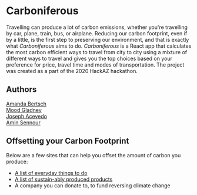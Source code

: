 # Carboniferous

Travelling can produce a lot of carbon emissions, whether you're travelling by car, plane, train, bus, or airplane. Reducing our carbon footprint, even if by a little, is the first step to preserving our environment, and that is exactly what *Carboniferous* aims to do.  *Carboniferous* is a React app that calculates the most carbon efficient ways to travel from city to city using a mixture of different ways to travel and gives you the top choices based on your preference for price, travel time and modes of transportation. The project was created as a part of the 2020 HackAZ hackathon.


## Authors
[Amanda Bertsch](https://github.com/abertsch72) \
[Mood Gladney](https://github.com/Themood) \
[Joseph Acevedo](https://github.com/Joseph-Acevedo) \
[Amin Sennour](https://github.com/TheLoneWanderer4) 

## Offsetting your Carbon Footprint
Below are a few sites that can help you offset the amount of carbon you produce:
- [A list of everyday things to do](https://blogs.ei.columbia.edu/2018/12/27/35-ways-reduce-carbon-footprint/) 
- [A list of sustain-ably produced products](https://www.americanexpress.com/en-us/business/trends-and-insights/articles/going-green-2012-sustainable-products-to-reduce-your-carbon-footprint/) 
- A company you can donate to, to fund reversing climate change 



